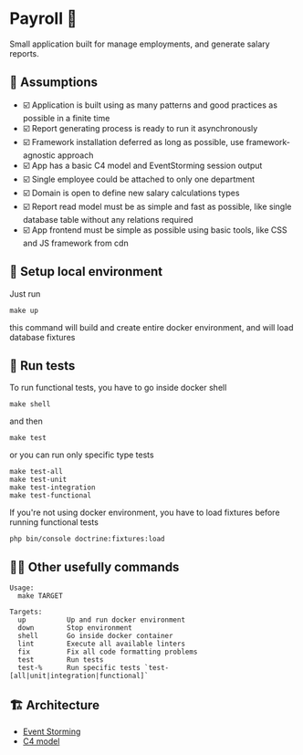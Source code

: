 # Payroll 💸

Small application built for manage employments, and generate salary reports.

## 📝 Assumptions

- ☑️ Application is built using as many patterns and good practices as possible in a finite time
- ☑️ Report generating process is ready to run it asynchronously
- ☑️ Framework installation deferred as long as possible, use framework-agnostic approach
- ☑️ App has a basic C4 model and EventStorming session output
- ☑️ Single employee could be attached to only one department 
- ☑️ Domain is open to define new salary calculations types
- ☑️ Report read model must be as simple and fast as possible, like single database table without any relations required
- ☑️ App frontend must be simple as possible using basic tools, like CSS and JS framework from cdn

## 🚀 Setup local environment

Just run

```shell
make up
```

this command will build and create entire docker environment, and will load database fixtures

## 🧪 Run tests

To run functional tests, you have to go inside docker shell

```shell
make shell
```

and then

```shell
make test
```

or you can run only specific type tests

```shell
make test-all
make test-unit
make test-integration
make test-functional
```

If you're not using docker environment, you have to load fixtures before running functional tests

```shell
php bin/console doctrine:fixtures:load
```

## 🧑‍🚀 Other usefully commands

```shell
Usage:
  make TARGET

Targets:
  up          Up and run docker environment
  down        Stop environment
  shell       Go inside docker container
  lint        Execute all available linters
  fix         Fix all code formatting problems
  test        Run tests
  test-%      Run specific tests `test-[all|unit|integration|functional]`
```

## 🏗️ Architecture

- [Event Storming](./docs/EventStorming.md)
- [C4 model](./docs/C4-model.md)
